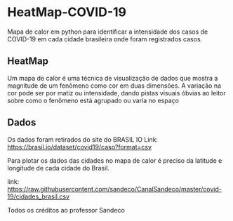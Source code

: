 # HeatMap-COVID-19
Mapa de calor em python para identificar a intensidade dos casos de COVID-19 em cada cidade brasileira onde foram registrados casos.

 ## HeatMap
 Um mapa de calor é uma técnica de visualização de dados que mostra a magnitude de um fenômeno como cor em duas dimensões. A variação na cor pode ser por matiz ou intensidade,
 dando pistas visuais óbvias ao leitor sobre como o fenômeno está agrupado ou varia no espaço
 
 ## Dados
 Os dados foram retirados do site do BRASIL IO 
 Link: https://brasil.io/dataset/covid19/caso?format=csv
 
 Para plotar os dados das cidades no mapa de calor é preciso da latitude e longitude de cada cidade do Brasil. 
 
 link: https://raw.githubusercontent.com/sandeco/CanalSandeco/master/covid-19/cidades_brasil.csv
 
 
 Todos os créditos ao professor Sandeco 
 
